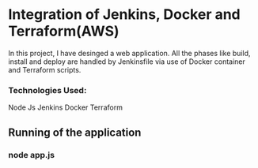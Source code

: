 # Integration of Jenkins, Docker and Terraform(AWS)

In this project, I have desinged a web application. All the phases like build, install and deploy are handled by Jenkinsfile via use of Docker container and Terraform scripts.

### Technologies Used: 
Node Js
Jenkins
Docker 
Terraform

## Running of the application
### node app.js 
